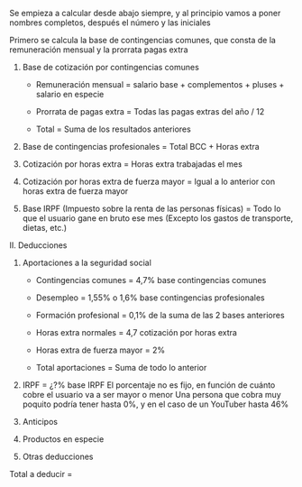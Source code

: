Se empieza a calcular desde abajo siempre, y al principio vamos a poner nombres completos, después el número y las iniciales

Primero se calcula la base de contingencias comunes, que consta de la remuneración mensual y la prorrata pagas extra

1. Base de cotización por contingencias comunes

    - Remuneración mensual = salario base + complementos + pluses + salario en especie

    - Prorrata de pagas extra = Todas las pagas extras del año / 12

    - Total = Suma de los resultados anteriores


2. Base de contingencias profesionales = Total BCC + Horas extra


3. Cotización por horas extra = Horas extra trabajadas el mes

4. Cotización por horas extra de fuerza mayor = Igual a lo anterior con horas extra de fuerza mayor

5. Base IRPF (Impuesto sobre la renta de las personas físicas) = Todo lo que el usuario gane en bruto ese mes (Excepto los gastos de transporte, dietas, etc.)


II. Deducciones
1. Aportaciones a la seguridad social 
    - Contingencias comunes = 4,7% base contingencias comunes
    - Desempleo = 1,55% o 1,6% base contingencias profesionales
    - Formación profesional = 0,1% de la suma de las 2 bases anteriores
    - Horas extra normales = 4,7 cotización por horas extra
    - Horas extra de fuerza mayor = 2%

    - Total aportaciones = Suma de todo lo anterior

2. IRPF = ¿?% base IRPF
El porcentaje no es fijo, en función de cuánto cobre el usuario va a ser mayor o menor
Una persona que cobra muy poquito podría tener hasta 0%, y en el caso de un YouTuber hasta 46%

3. Anticipos
4. Productos en especie
5. Otras deducciones

Total a deducir = 
